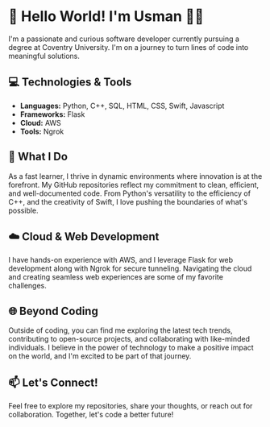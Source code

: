 # 👋 Hello World! I'm Usman 👨‍💻

I'm a passionate and curious software developer currently pursuing a degree at Coventry University. I'm on a journey to turn lines of code into meaningful solutions.

## 💻 Technologies & Tools

- **Languages:** Python, C++, SQL, HTML, CSS, Swift, Javascript
- **Frameworks:** Flask
- **Cloud:** AWS
- **Tools:** Ngrok

## 🚀 What I Do

As a fast learner, I thrive in dynamic environments where innovation is at the forefront. My GitHub repositories reflect my commitment to clean, efficient, and well-documented code. From Python's versatility to the efficiency of C++, and the creativity of Swift, I love pushing the boundaries of what's possible.

## ☁️ Cloud & Web Development

I have hands-on experience with AWS, and I leverage Flask for web development along with Ngrok for secure tunneling. Navigating the cloud and creating seamless web experiences are some of my favorite challenges.

## 🌐 Beyond Coding

Outside of coding, you can find me exploring the latest tech trends, contributing to open-source projects, and collaborating with like-minded individuals. I believe in the power of technology to make a positive impact on the world, and I'm excited to be part of that journey.

## 📫 Let's Connect!

Feel free to explore my repositories, share your thoughts, or reach out for collaboration. Together, let's code a better future!

